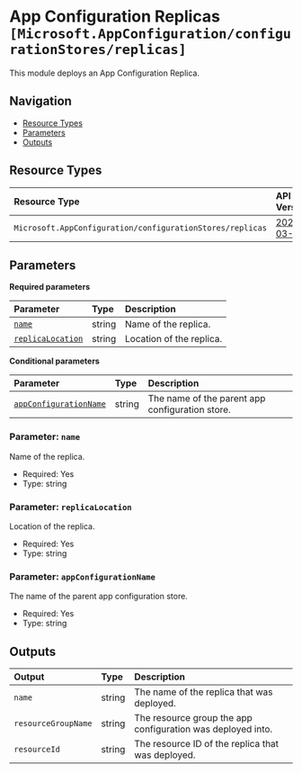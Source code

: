 # App Configuration Replicas `[Microsoft.AppConfiguration/configurationStores/replicas]`

This module deploys an App Configuration Replica.

## Navigation

- [Resource Types](#Resource-Types)
- [Parameters](#Parameters)
- [Outputs](#Outputs)

## Resource Types

| Resource Type | API Version |
| :-- | :-- |
| `Microsoft.AppConfiguration/configurationStores/replicas` | [2023-03-01](https://learn.microsoft.com/en-us/azure/templates/Microsoft.AppConfiguration/2023-03-01/configurationStores/replicas) |

## Parameters

**Required parameters**

| Parameter | Type | Description |
| :-- | :-- | :-- |
| [`name`](#parameter-name) | string | Name of the replica. |
| [`replicaLocation`](#parameter-replicalocation) | string | Location of the replica. |

**Conditional parameters**

| Parameter | Type | Description |
| :-- | :-- | :-- |
| [`appConfigurationName`](#parameter-appconfigurationname) | string | The name of the parent app configuration store. |

### Parameter: `name`

Name of the replica.

- Required: Yes
- Type: string

### Parameter: `replicaLocation`

Location of the replica.

- Required: Yes
- Type: string

### Parameter: `appConfigurationName`

The name of the parent app configuration store.

- Required: Yes
- Type: string

## Outputs

| Output | Type | Description |
| :-- | :-- | :-- |
| `name` | string | The name of the replica that was deployed. |
| `resourceGroupName` | string | The resource group the app configuration was deployed into. |
| `resourceId` | string | The resource ID of the replica that was deployed. |

